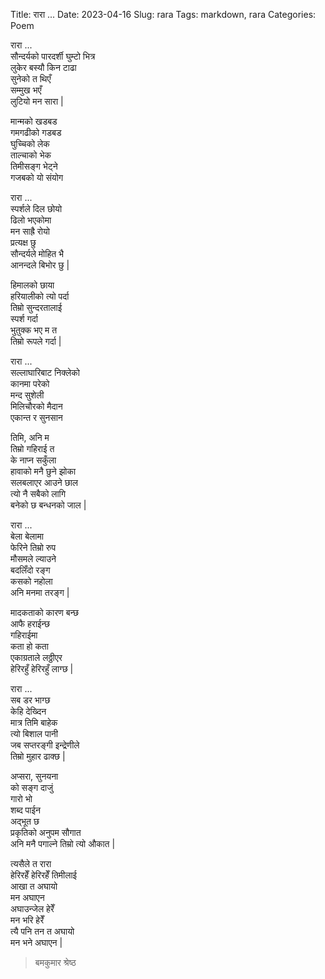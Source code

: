 Title: रारा ...
Date: 2023-04-16
Slug: rara
Tags: markdown, rara
Categories: Poem

रारा ...  
सौन्दर्यको पारदर्शी घुम्टो भित्र  
लुकेर बस्यौ किन टाढा  
सुनेको त थिएँ  
सम्मुख भएँ  
लुटियो मन सारा |  
  
मान्मको खडबड  
गमगढीको गडबड  
घुच्चिको लेक  
ताल्चाको भेक  
तिमीसङ्ग भेट्ने  
गजबको यो संयोग  
  
रारा ...  
स्पर्शले दिल छोयो  
ढिलो भएकोमा  
मन साह्रै रोयो  
प्रत्यक्ष छु  
सौन्दर्यले मोहित भै  
आनन्दले बिभोर छु |  
  
हिमालको छाया  
हरियालीको त्यो पर्दा  
तिम्रो सुन्दरतालाई  
स्पर्श गर्दा  
भुतुक्क भए म त  
तिम्रो रूपले गर्दा |  
  
रारा ...  
सल्लाघारिबाट निक्लेको  
कानमा परेको  
मन्द सुशेली  
मिलिचौरको मैदान  
एकान्त र सुनसान  
  
तिमि, अनि म  
तिम्रो गहिराई त  
के नाप्न सकुँला  
हावाको मनै छुने झोका  
सलबलाएर आउने छाल  
त्यो नै सबैको लागि  
बनेको छ बन्धनको जाल |  
  
रारा ...  
बेला बेलामा  
फेरिने तिम्रो रुप  
मौसमले ल्याउने  
बदलिँदो रङ्ग  
कसको नहोला  
अनि मनमा तरङ्ग |  
  
मादकताको कारण बन्छ  
आफै हराईन्छ  
गहिराईमा  
कता हो कता  
एकाग्रताले लठ्ठीएर  
हेरिरहुँ हेरिरहुँ लाग्छ |  
  
रारा ...  
सब डर भाग्छ  
केहि देख्दिन  
मात्र तिमि बाहेक  
त्यो बिशाल पानी  
जब सप्तरङ्गी इन्द्रेणीले  
तिम्रो मुहार ढाक्छ |  
  
अप्सरा, सुनयना  
को सङ्ग दाजुं  
गारो भो  
शब्द पाईन  
अद्भूत छ  
प्रकृतिको अनुपम सौगात  
अनि मनै पगाल्ने तिम्रो त्यो औकात |  
  
त्यसैले त रारा  
हेरिरहेँ हेरिरहेँ तिमीलाई  
आखा त अघायो  
मन अघाएन  
अघाउन्जेल हेरेँ  
मन भरि हेरेँ  
त्यै पनि तन त अघायो  
मन भने अघाएन |  
  
> बमकुमार श्रेष्ठ  